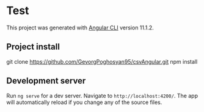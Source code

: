 # Test

This project was generated with [Angular CLI](https://github.com/angular/angular-cli) version 11.1.2.

## Project install

git clone https://github.com/GevorgPoghosyan95/csvAngular.git
npm install

## Development server

Run `ng serve` for a dev server. Navigate to `http://localhost:4200/`. The app will automatically reload if you change any of the source files.
